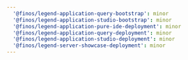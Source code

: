 ```yaml
---
  '@finos/legend-application-query-bootstrap': minor
  '@finos/legend-application-studio-bootstrap': minor
  '@finos/legend-application-pure-ide-deployment': minor
  '@finos/legend-application-query-deployment': minor
  '@finos/legend-application-studio-deployment': minor
  '@finos/legend-server-showcase-deployment': minor
---
```

